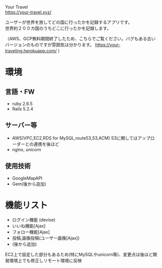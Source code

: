 Your Travel  
https://your-travel.xyz/

ユーザーが世界を旅してどの国に行ったかを記録するアプリです。  
世界約２００カ国のうちどこに行ったかを記録します。


（AWS、GCP無料期間終了したため、こちらでご覧ください。バグもある古いバージョンのものですが雰囲気は分かります。
https://your-traveling.herokuapp.com/
）


# 環境
## 言語・FW  
- ruby 2.6.5  
- Rails 5.2.4  
## サーバー等  
- AWS(VPC,EC2,RDS for MySQL,route53,S3,ACM) S3に関してはアップローダーとの連携を後ほど
- nginx, unicorn

## 使用技術
- GoogleMapAPI
- Gem(後から追加)

# 機能リスト
- ログイン機能 (devise)
- いいね機能[Ajax]
- フォロー機能[Ajax]
- 投稿,画像投稿(ユーザー画像[Ajax])
- (後から追加)



EC2上で設定した部分もあるため(特にMySQLやunicorn等)、変更点は後ほど開発環境上でも修正しリモート環境に反映
